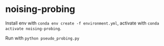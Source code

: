 # noising-probing

Install env with `conda env create -f environment.yml`, activate with `conda activate noising-probing`.

Run with `python pseudo_probing.py`
